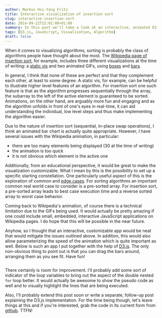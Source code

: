 ```yaml
---
author: Markus Hsi-Yang Fritz
title: Interactive visualization of insertion sort
slug: interactive-insertion-sort
date: 2014-09-22T22:01:00+01:00
summary: In this post we'll take a look at an interactive, animated D3.js visualization of the insertion sort algorithm.
tags: [D3.js, JavaScript, Visualization, Algorithm]
draft: false
---
```


When it comes to visualizing algorithms, sorting is probably
the class of algorithms people have thought about the most.
The [Wikipedia page of insertion sort](http://en.wikipedia.org/wiki/Insertion_sort),
for example, includes three different visualizations
at the time of writing: a
[static vis](http://en.wikipedia.org/wiki/File:Insertionsort-edited.png)
and two animated GIFs, using
[boxes](http://en.wikipedia.org/wiki/File:Insertion-sort-example-300px.gif)
and [bars](http://en.wikipedia.org/wiki/File:Insertion_sort.gif).

In general, I think that none of these are perfect
and that they complement each other, at least to some degree.
A static vis, for example, can be helpful to illustrate higher level
features of an algorithm. For insertion sort one such feature
is that as the algorithm progresses sequentially
through the array, the subarray to the left of the active element is guaranteed to be sorted.
Animations, on the other hand, are arguably more fun and engaging
and as the algorithm unfolds in front of one's eyes in real-time,
it can aid
understanding the individual, low level steps and thus make
implementing the algorithm easier.

Due to the nature of insertion sort (sequential, in-place swap operations),
I think an animated bar chart is actually quite appropriate. However,
I have several issues with the Wikipedia animation, in particular:

- there are too many elements being displayed (30 at the time of writing)
- the animation is too quick
- it is not obvious which element is the active one

Additionally, from an educational perspective, it would be
great to make the visualization customizable.
What I mean by this is the possibility to set
up a specific starting constellation.
One particularly useful aspect of this is the
exploration of common and
[edge cases](http://en.wikipedia.org/wiki/Edge_case).
For sorting algorithms an important common real world case to consider
is a pre-sorted array. For insertion sort, a pre-sorted array
leads to best case execution time and a reverse sorted
array to worst case behavior.

Coming back to Wikipedia's animation, of course
there is a technical limitation due to the GIFs being used.
It would actually be pretty amazing if one could include small, embedded,
interactive JavaScript applications on Wikipedia pages.
I do hope that this will be possible in the near future.

Anyhow, so I thought that an interactive, customizable
app would be neat that would mitigate the issues outlined above.
In addition, this would also allow parameterizing
the speed of the animation which is quite important as well.
Below is such an app I put together with the help of
[D3.js](http://d3js.org/).
The only non-obvious thing to point out is that you can
drag the bars around, arranging them as you see fit. Have fun!

<div class="vis" style="overflow: auto;"></div>

There certainly is room for improvement. I'll probably
add some sort of indicator of the loop variables to bring
out the aspect of the double nested `for` loop better.
It would actually be awesome to show the pseudo code as well
and to visually highlight the lines that are being executed.

Also, I'll probably
extend this post soon or write a separate, follow-up post explaining the
D3.js implementation. For the time being though, let's leave things
at this and if you're interested, grab the code in its current form from
[github](https://github.com/mhyfritz/interactive-insertion-sort). TTFN!

<script src="https://code.jquery.com/jquery-1.11.0.min.js"></script>
<script src="https://d3js.org/d3.v3.min.js" charset="utf-8"></script>
<link href="/css/insertion-sort-d3.css" rel="stylesheet">
<script src="/js/insertion-sort-d3.js"></script>
